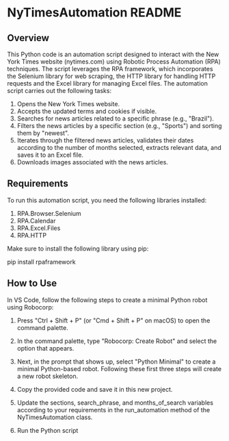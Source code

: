 # NyTimesAutomation README

## Overview

This Python code is an automation script designed to interact with the New York Times website (nytimes.com) using Robotic Process Automation (RPA) techniques. The script leverages the RPA framework, which incorporates the Selenium library for web scraping, the HTTP library for handling HTTP requests and the Excel library for managing Excel files. The automation script carries out the following tasks:

1. Opens the New York Times website.
2. Accepts the updated terms and cookies if visible.
3. Searches for news articles related to a specific phrase (e.g., "Brazil").
4. Filters the news articles by a specific section (e.g., "Sports") and sorting them by "newest".
5. Iterates through the filtered news articles, validates their dates according to the number of months selected, extracts relevant data, and saves it to an Excel file.
6. Downloads images associated with the news articles.

## Requirements

To run this automation script, you need the following libraries installed:

1. RPA.Browser.Selenium
2. RPA.Calendar
3. RPA.Excel.Files
4. RPA.HTTP

Make sure to install the following library using pip:

pip install rpaframework

## How to Use

In VS Code, follow the following steps to create a minimal Python robot using Robocorp:

1. Press "Ctrl + Shift + P" (or "Cmd + Shift + P" on macOS) to open the command palette.

2. In the command palette, type "Robocorp: Create Robot" and select the option that appears.

3. Next, in the prompt that shows up, select "Python Minimal" to create a minimal Python-based robot. Following these first three steps will create a new robot skeleton. 

4. Copy the provided code and save it in this new project.

5. Update the sections, search_phrase, and months_of_search variables according to your requirements in the run_automation method of the NyTimesAutomation class.

6. Run the Python script